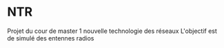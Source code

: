 # NTR
Projet du cour de master 1 nouvelle technologie des réseaux
L'objectif est de simulé des entennes radios